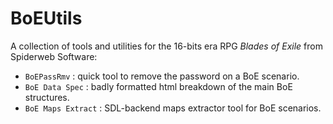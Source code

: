 # BoEUtils

A collection of tools and utilities for the 16-bits era RPG *Blades of Exile* from Spiderweb Software:

* `BoEPassRmv` : quick tool to remove the password on a BoE scenario.
* `BoE Data Spec` : badly formatted html breakdown of the main BoE structures.
* `BoE Maps Extract` : SDL-backend maps extractor tool for BoE scenarios.

